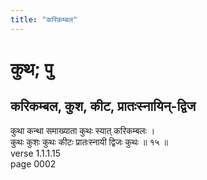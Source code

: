 ```yaml
---
title: "करिकम्बल"
---
```


# कुथ; पु
## करिकम्बल, कुश, कीट, प्रातःस्नायिन्-द्विज
कुथा कन्था समाख्याता कुथः स्यात् करिकम्बलः ।<br />कुथः कुशः कुथः कीटः प्रातःस्नायी द्विजः कुथः ॥ १५ ॥<br />verse 1.1.1.15<br />page 0002

